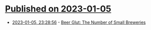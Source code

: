 # [Published on 2023-01-05](index.md)

* [2023-01-05, 23:28:56](https://news.ycombinator.com/item?id=34268512) - [Beer Glut: The Number of Small Breweries](https://www.wsj.com/articles/beer-craft-microbrews-breweries-opening-11672860501)
